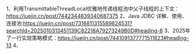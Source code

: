 1、利用TransmittableThreadLocal优雅地传递线程池中父子线程的上下文：https://juejin.cn/post/7442344839340687375
2、Java JDBC 详解、使用、连接池:https://juejin.cn/post/7316811315589824531?searchId=2025010313451139C82218A79273249B0D#heading-8
3、2025年了一行实现策略模式：https://juejin.cn/post/7441091377771511823#heading-13
4、